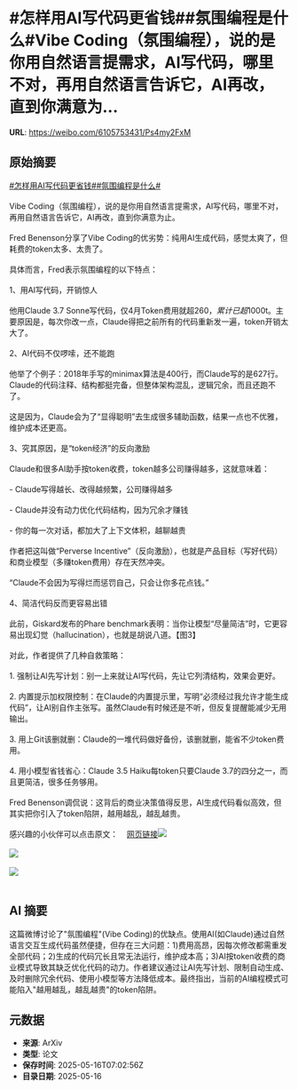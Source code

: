 # #怎样用AI写代码更省钱##氛围编程是什么#Vibe Coding（氛围编程），说的是你用自然语言提需求，AI写代码，哪里不对，再用自然语言告诉它，AI再改，直到你满意为...

**URL**: https://weibo.com/6105753431/Ps4my2FxM

## 原始摘要

<a href="https://m.weibo.cn/search?containerid=231522type%3D1%26t%3D10%26q%3D%23%E6%80%8E%E6%A0%B7%E7%94%A8AI%E5%86%99%E4%BB%A3%E7%A0%81%E6%9B%B4%E7%9C%81%E9%92%B1%23&amp;extparam=%23%E6%80%8E%E6%A0%B7%E7%94%A8AI%E5%86%99%E4%BB%A3%E7%A0%81%E6%9B%B4%E7%9C%81%E9%92%B1%23" data-hide=""><span class="surl-text">#怎样用AI写代码更省钱#</span></a><a href="https://m.weibo.cn/search?containerid=231522type%3D1%26t%3D10%26q%3D%23%E6%B0%9B%E5%9B%B4%E7%BC%96%E7%A8%8B%E6%98%AF%E4%BB%80%E4%B9%88%23&amp;extparam=%23%E6%B0%9B%E5%9B%B4%E7%BC%96%E7%A8%8B%E6%98%AF%E4%BB%80%E4%B9%88%23" data-hide=""><span class="surl-text">#氛围编程是什么#</span></a><br><br>Vibe Coding（氛围编程），说的是你用自然语言提需求，AI写代码，哪里不对，再用自然语言告诉它，AI再改，直到你满意为止。<br><br>Fred Benenson分享了Vibe Coding的优劣势：纯用AI生成代码，感觉太爽了，但耗费的token太多、太贵了。<br><br>具体而言，Fred表示氛围编程的以下特点：<br><br>1、用AI写代码，开销惊人<br><br>他用Claude 3.7 Sonne写代码，仅4月Token费用就超$260，累计已超$1000t。主要原因是，每次你改一点，Claude得把之前所有的代码重新发一遍，token开销太大了。<br><br>2、AI代码不仅啰嗦，还不能跑<br><br>他举了个例子：2018年手写的minimax算法是400行，而Claude写的是627行。Claude的代码注释、结构都挺完备，但整体架构混乱，逻辑冗余，而且还跑不了。<br><br>这是因为，Claude会为了“显得聪明”去生成很多辅助函数，结果一点也不优雅，维护成本还更高。<br><br>3、究其原因，是“token经济”的反向激励<br><br>Claude和很多AI助手按token收费，token越多公司赚得越多，这就意味着：<br><br>- Claude写得越长、改得越频繁，公司赚得越多<br><br>- Claude并没有动力优化代码结构，因为冗余才赚钱<br><br>- 你的每一次对话，都加大了上下文体积，越聊越贵<br><br>作者把这叫做“Perverse Incentive”（反向激励），也就是产品目标（写好代码）和商业模型（多赚token费用）存在天然冲突。<br><br>“Claude不会因为写得烂而惩罚自己，只会让你多花点钱。”<br><br>4、简洁代码反而更容易出错<br><br>此前，Giskard发布的Phare benchmark表明：当你让模型“尽量简洁”时，它更容易出现幻觉（hallucination），也就是胡说八道。【图3】<br><br>对此，作者提供了几种自救策略：<br><br>1. 强制让AI先写计划：别一上来就让AI写代码，先让它列清结构，效果会更好。<br><br>2. 内置提示加权限控制：在Claude的内置提示里，写明“必须经过我允许才能生成代码”，让AI别自作主张写。虽然Claude有时候还是不听，但反复提醒能减少无用输出。<br><br>3. 用上Git该删就删：Claude的一堆代码做好备份，该删就删，能省不少token费用。<br><br>4. 用小模型省钱省心：Claude 3.5 Haiku每token只要Claude 3.7的四分之一，而且更简洁，很多任务够用。<br><br>Fred Benenson调侃说：这背后的商业决策值得反思，AI生成代码看似高效，但其实把你引入了token陷阱，越用越乱，越乱越贵。<br><br>感兴趣的小伙伴可以点击原文：<a href="https://weibo.cn/sinaurl?u=https%3A%2F%2Ffredbenenson.medium.com%2Fthe-perverse-incentives-of-vibe-coding-23efbaf75aee" data-hide=""><span class="url-icon"><img style="width: 1rem;height: 1rem" src="https://h5.sinaimg.cn/upload/2015/09/25/3/timeline_card_small_web_default.png" referrerpolicy="no-referrer"></span><span class="surl-text">网页链接</span></a><img style="" src="https://tvax2.sinaimg.cn/large/006Fd7o3gy1i1h7awu4h4j32vs29mqv6.jpg" referrerpolicy="no-referrer"><br><br><img style="" src="https://tvax4.sinaimg.cn/large/006Fd7o3gy1i1h7ax8hhij312w0ongre.jpg" referrerpolicy="no-referrer"><br><br><img style="" src="https://tvax3.sinaimg.cn/large/006Fd7o3gy1i1h7azxr69j30lz0zk7d3.jpg" referrerpolicy="no-referrer"><br><br>

## AI 摘要

这篇微博讨论了"氛围编程"(Vibe Coding)的优缺点。使用AI(如Claude)通过自然语言交互生成代码虽然便捷，但存在三大问题：1)费用高昂，因每次修改都需重发全部代码；2)生成的代码冗长且常无法运行，维护成本高；3)AI按token收费的商业模式导致其缺乏优化代码的动力。作者建议通过让AI先写计划、限制自动生成、及时删除冗余代码、使用小模型等方法降低成本。最终指出，当前的AI编程模式可能陷入"越用越乱，越乱越贵"的token陷阱。

## 元数据

- **来源**: ArXiv
- **类型**: 论文
- **保存时间**: 2025-05-16T07:02:56Z
- **目录日期**: 2025-05-16
